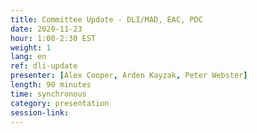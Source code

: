 ```yaml
---
title: Committee Update - DLI/MAD, EAC, PDC
date: 2020-11-23
hour: 1:00-2:30 EST
weight: 1
lang: en
ref: dli-update
presenter: [Alex Cooper, Arden Kayzak, Peter Webster]
length: 90 minutes
time: synchronous
category: presentation
session-link:
---
```

